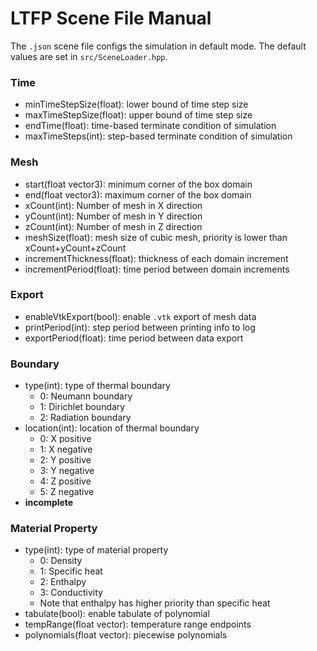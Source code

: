 # LTFP Scene File Manual

The `.json` scene file configs the simulation in default mode. The default values are set in `src/SceneLoader.hpp`.

### Time
- minTimeStepSize(float): lower bound of time step size
- maxTimeStepSize(float): upper bound of time step size
- endTime(float): time-based terminate condition of simulation
- maxTimeSteps(int): step-based terminate condition of simulation

### Mesh 
- start(float vector3): minimum corner of the box domain
- end(float vector3): maximum corner of the box domain
- xCount(int): Number of mesh in X direction
- yCount(int): Number of mesh in Y direction
- zCount(int): Number of mesh in Z direction
- meshSize(float): mesh size of cubic mesh, priority is lower than xCount+yCount+zCount
- incrementThickness(float): thickness of each domain increment
- incrementPeriod(float): time period between domain increments

### Export
- enableVtkExport(bool): enable `.vtk` export of mesh data
- printPeriod(int): step period between printing info to log 
- exportPeriod(float): time period between data export

### Boundary
- type(int): type of thermal boundary
    - 0: Neumann boundary
    - 1: Dirichlet boundary
    - 2: Radiation boundary
- location(int): location of thermal boundary
    - 0: X positive
    - 1: X negative
    - 2: Y positive
    - 3: Y negative
    - 4: Z positive
    - 5: Z negative
- **incomplete**

### Material Property
- type(int): type of material property
    - 0: Density
    - 1: Specific heat
    - 2: Enthalpy
    - 3: Conductivity
    - Note that enthalpy has higher priority than specific heat
- tabulate(bool): enable tabulate of polynomial
- tempRange(float vector): temperature range endpoints
- polynomials(float vector): piecewise polynomials